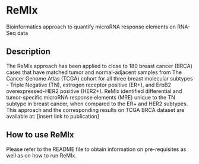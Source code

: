 # ReMIx
Bioinformatics approach to quantify microRNA response elements on RNA-Seq data


## Description
The ReMIx approach has been applied to close to 180 breast cancer (BRCA) cases that have matched tumor and normal-adjacent samples from The Cancer Genome Atlas (TCGA) cohort for all three breast molecular subtypes - Triple Negative (TN), estrogen receptor positive (ER+), and ErbB2 overexpressed–HER2 positive (HER2+). ReMix identified differential and tumor-specific microRNA response elements (MRE) unique to the TN subtype in breast cancer, when compared to the ER+ and HER2 subtypes. 
This approach and the corresponding results on TCGA BRCA dataset are available at: [insert link to publication]

## How to use ReMIx
Please refer to the README file to obtain information on pre-requisites as well as on how to run ReMIx.



